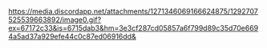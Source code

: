 https://media.discordapp.net/attachments/1271346069166624875/1292707525539663892/image0.gif?ex=67172c33&is=6715dab3&hm=3e3cf287cd05857a6f799d89c35d70e6694a5ad37a929efe44c0c87ed06916dd&

<!---
colourfulworld/colourfulworld is a ✨ special ✨ repository because its `README.md` (this file) appears on your GitHub profile.
You can click the Preview link to take a look at your changes.
--->
